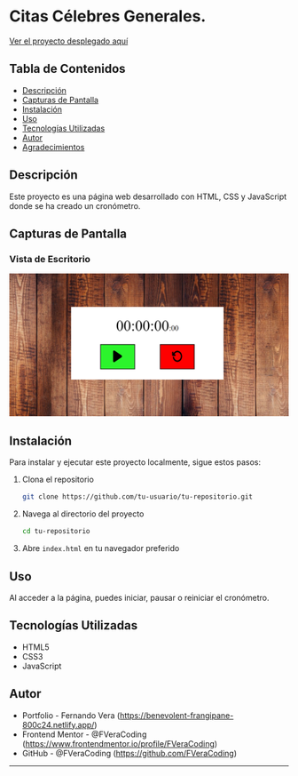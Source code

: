 # Citas Célebres Generales.

[Ver el proyecto desplegado aquí](https://melodious-sherbet-6260f8.netlify.app/)

## Tabla de Contenidos

- [Descripción](#descripción)
- [Capturas de Pantalla](#capturas-de-pantalla)
- [Instalación](#instalación)
- [Uso](#uso)
- [Tecnologías Utilizadas](#tecnologías-utilizadas)
- [Autor](#autor)
- [Agradecimientos](#agradecimientos)

## Descripción

Este proyecto es una página web desarrollado con HTML, CSS y JavaScript donde se ha creado un cronómetro.

## Capturas de Pantalla

### Vista de Escritorio
![Vista Escritorio](design/screenshot0.png)

## Instalación

Para instalar y ejecutar este proyecto localmente, sigue estos pasos:

1. Clona el repositorio
    ```bash
    git clone https://github.com/tu-usuario/tu-repositorio.git
    ```
2. Navega al directorio del proyecto
    ```bash
    cd tu-repositorio
    ```
3. Abre `index.html` en tu navegador preferido

## Uso

Al acceder a la página, puedes iniciar, pausar o reiniciar el cronómetro.

## Tecnologías Utilizadas

- HTML5
- CSS3
- JavaScript

## Autor

- Portfolio - Fernando Vera (https://benevolent-frangipane-800c24.netlify.app/)
- Frontend Mentor - @FVeraCoding (https://www.frontendmentor.io/profile/FVeraCoding)
- GitHub - @FVeraCoding (https://github.com/FVeraCoding)

---
